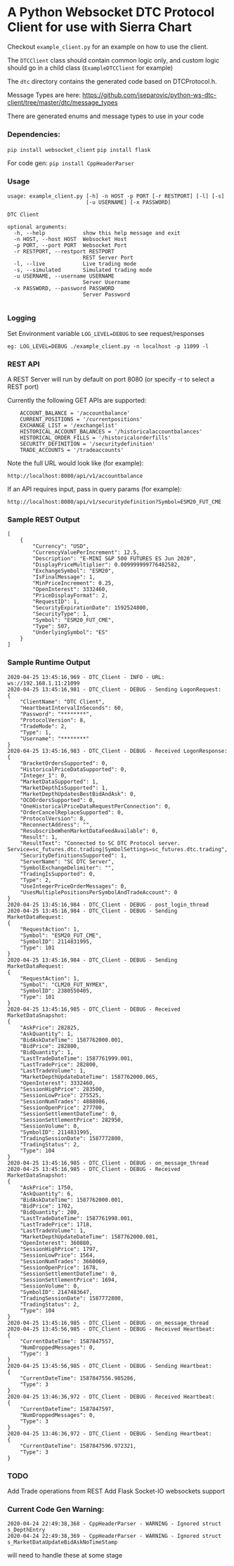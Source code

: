 # A Python Websocket DTC Protocol Client for use with Sierra Chart

Checkout `example_client.py` for an example on how to use the client.

The `DTCClient` class should contain common logic only, and custom logic should go in a child class
(`ExampleDTCClient` for example)

The `dtc` directory contains the generated code based on DTCProtocol.h.

Message Types are here: 
https://github.com/jseparovic/python-ws-dtc-client/tree/master/dtc/message_types

There are generated enums and message types to use in your code


### Dependencies:
`pip install websocket_client`
`pip install flask`

For code gen:
`pip install CppHeaderParser`

### Usage
```
usage: example_client.py [-h] -n HOST -p PORT [-r RESTPORT] [-l] [-s]
                         [-u USERNAME] [-x PASSWORD]

DTC Client

optional arguments:
  -h, --help            show this help message and exit
  -n HOST, --host HOST  Websocket Host
  -p PORT, --port PORT  Websocket Port
  -r RESTPORT, --restport RESTPORT
                        REST Server Port
  -l, --live            Live trading mode
  -s, --simulated       Simulated trading mode
  -u USERNAME, --username USERNAME
                        Server Username
  -x PASSWORD, --password PASSWORD
                        Server Password


```


### Logging
Set Environment variable `LOG_LEVEL=DEBUG` to see request/responses
```
eg: LOG_LEVEL=DEBUG ./example_client.py -n localhost -p 11099 -l
```


### REST API
A REST Server will run by default on port 8080 (or specify -r to select a REST port)

Currently the following GET APIs are supported:
```
    ACCOUNT_BALANCE = '/accountbalance'
    CURRENT_POSITIONS = '/currentpositions'
    EXCHANGE_LIST = '/exchangelist'
    HISTORICAL_ACCOUNT_BALANCES = '/historicalaccountbalances'
    HISTORICAL_ORDER_FILLS = '/historicalorderfills'
    SECURITY_DEFINITION = '/securitydefinition'
    TRADE_ACCOUNTS = '/tradeaccounts'
```

Note the full URL would look like (for example):

`http://localhost:8080/api/v1/accountbalance`

If an API requires input, pass in query params (for example):

`http://localhost:8080/api/v1/securitydefinition?Symbol=ESM20_FUT_CME`


### Sample REST Output
```
[
    {
        "Currency": "USD",
        "CurrencyValuePerIncrement": 12.5,
        "Description": "E-MINI S&P 500 FUTURES ES Jun 2020",
        "DisplayPriceMultiplier": 0.009999999776482582,
        "ExchangeSymbol": "ESM20",
        "IsFinalMessage": 1,
        "MinPriceIncrement": 0.25,
        "OpenInterest": 3332460,
        "PriceDisplayFormat": 2,
        "RequestID": 1,
        "SecurityExpirationDate": 1592524800,
        "SecurityType": 1,
        "Symbol": "ESM20_FUT_CME",
        "Type": 507,
        "UnderlyingSymbol": "ES"
    }
]
```




### Sample Runtime Output

```
2020-04-25 13:45:16,969 - DTC_Client - INFO - URL: ws://192.168.1.11:21099
2020-04-25 13:45:16,981 - DTC_Client - DEBUG - Sending LogonRequest:
{
    "ClientName": "DTC Client",
    "HeartbeatIntervalInSeconds": 60,
    "Password": "********",
    "ProtocolVersion": 8,
    "TradeMode": 2,
    "Type": 1,
    "Username": "********"
}
2020-04-25 13:45:16,983 - DTC_Client - DEBUG - Received LogonResponse:
{
    "BracketOrdersSupported": 0,
    "HistoricalPriceDataSupported": 0,
    "Integer_1": 0,
    "MarketDataSupported": 1,
    "MarketDepthIsSupported": 1,
    "MarketDepthUpdatesBestBidAndAsk": 0,
    "OCOOrdersSupported": 0,
    "OneHistoricalPriceDataRequestPerConnection": 0,
    "OrderCancelReplaceSupported": 0,
    "ProtocolVersion": 8,
    "ReconnectAddress": "",
    "ResubscribeWhenMarketDataFeedAvailable": 0,
    "Result": 1,
    "ResultText": "Connected to SC DTC Protocol server. Service=sc_futures.dtc.trading|SymbolSettings=sc_futures.dtc.trading",
    "SecurityDefinitionsSupported": 1,
    "ServerName": "SC DTC Server",
    "SymbolExchangeDelimiter": "",
    "TradingIsSupported": 0,
    "Type": 2,
    "UseIntegerPriceOrderMessages": 0,
    "UsesMultiplePositionsPerSymbolAndTradeAccount": 0
}
2020-04-25 13:45:16,984 - DTC_Client - DEBUG - post_login_thread
2020-04-25 13:45:16,984 - DTC_Client - DEBUG - Sending MarketDataRequest:
{
    "RequestAction": 1,
    "Symbol": "ESM20_FUT_CME",
    "SymbolID": 2114831995,
    "Type": 101
}
2020-04-25 13:45:16,984 - DTC_Client - DEBUG - Sending MarketDataRequest:
{
    "RequestAction": 1,
    "Symbol": "CLM20_FUT_NYMEX",
    "SymbolID": 2380550405,
    "Type": 101
}
2020-04-25 13:45:16,985 - DTC_Client - DEBUG - Received MarketDataSnapshot:
{
    "AskPrice": 282825,
    "AskQuantity": 1,
    "BidAskDateTime": 1587762000.001,
    "BidPrice": 282800,
    "BidQuantity": 1,
    "LastTradeDateTime": 1587761999.001,
    "LastTradePrice": 282800,
    "LastTradeVolume": 1,
    "MarketDepthUpdateDateTime": 1587762000.065,
    "OpenInterest": 3332460,
    "SessionHighPrice": 283500,
    "SessionLowPrice": 275525,
    "SessionNumTrades": 4888086,
    "SessionOpenPrice": 277700,
    "SessionSettlementDateTime": 0,
    "SessionSettlementPrice": 282950,
    "SessionVolume": 0,
    "SymbolID": 2114831995,
    "TradingSessionDate": 1587772800,
    "TradingStatus": 2,
    "Type": 104
}
2020-04-25 13:45:16,985 - DTC_Client - DEBUG - on_message_thread
2020-04-25 13:45:16,985 - DTC_Client - DEBUG - Received MarketDataSnapshot:
{
    "AskPrice": 1750,
    "AskQuantity": 6,
    "BidAskDateTime": 1587762000.001,
    "BidPrice": 1702,
    "BidQuantity": 200,
    "LastTradeDateTime": 1587761998.001,
    "LastTradePrice": 1718,
    "LastTradeVolume": 1,
    "MarketDepthUpdateDateTime": 1587762000.081,
    "OpenInterest": 360880,
    "SessionHighPrice": 1797,
    "SessionLowPrice": 1564,
    "SessionNumTrades": 3660069,
    "SessionOpenPrice": 1678,
    "SessionSettlementDateTime": 0,
    "SessionSettlementPrice": 1694,
    "SessionVolume": 0,
    "SymbolID": 2147483647,
    "TradingSessionDate": 1587772800,
    "TradingStatus": 2,
    "Type": 104
}
2020-04-25 13:45:16,985 - DTC_Client - DEBUG - on_message_thread
2020-04-25 13:45:56,985 - DTC_Client - DEBUG - Received Heartbeat:
{
    "CurrentDateTime": 1587847557,
    "NumDroppedMessages": 0,
    "Type": 3
}
2020-04-25 13:45:56,985 - DTC_Client - DEBUG - Sending Heartbeat:
{
    "CurrentDateTime": 1587847556.985286,
    "Type": 3
}
2020-04-25 13:46:36,972 - DTC_Client - DEBUG - Received Heartbeat:
{
    "CurrentDateTime": 1587847597,
    "NumDroppedMessages": 0,
    "Type": 3
}
2020-04-25 13:46:36,972 - DTC_Client - DEBUG - Sending Heartbeat:
{
    "CurrentDateTime": 1587847596.972321,
    "Type": 3
}
```


### TODO
Add Trade operations from REST
Add Flask Socket-IO websockets support

### Current Code Gen Warning:
```
2020-04-24 22:49:38,368 - CppHeaderParser - WARNING - Ignored struct s_DepthEntry
2020-04-24 22:49:38,369 - CppHeaderParser - WARNING - Ignored struct s_MarketDataUpdateBidAskNoTimeStamp
```
will need to handle these at some stage